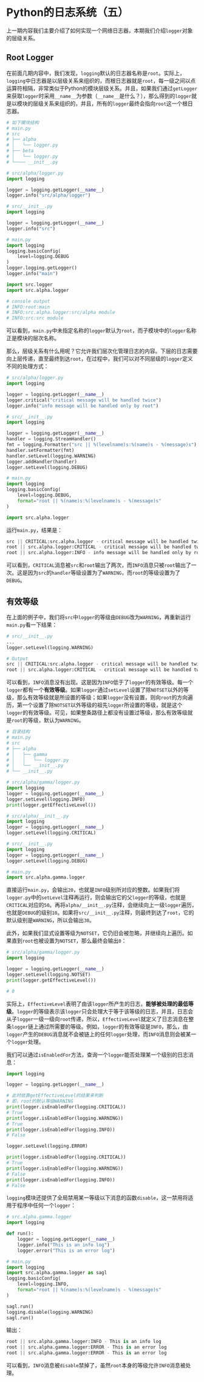 # Python的日志系统（五）

上一期内容我们主要介绍了如何实现一个网络日志器，本期我们介绍`logger`对象的层级关系。

## Root Logger

在前面几期内容中，我们发现，`logging`默认的日志器名称是`root`。实际上，`logging`中日志器是以层级关系来组织的，而根日志器就是`root`，每一级之间以点运算符相隔，非常类似于Python的模块层级关系。并且，如果我们通过`getLogger`来获取`logger`时采用`__name__`为参数（`__name__`是什么？），那么得到的`logger`就是以模块的层级关系来组织的，并且，所有的`logger`最终会指向`root`这一个根日志器。

```python
# 如下模块结构
# main.py
# src
# ├── alpha
# │   └── logger.py
# ├── beta
# │   └── logger.py
# └──── __init__.py

# src/alpha/logger.py
import logging

logger = logging.getLogger(__name__)
logger.info("src/alpha/logger")

# src/__init__.py
import logging

logger = logging.getLogger(__name__)
logger.info("src")

# main.py
import logging
logging.basicConfig(
	level=logging.DEBUG
)
logger.logging.getLogger()
logger.info("main")

import src.logger
import src.alpha.logger

# console output
# INFO:root:main
# INFO:src.alpha.logger:src/alpha module
# INFO:src:src module
```

可以看到，`main.py`中未指定名称的`logger`默认为`root`，而子模块中的`logger`名称正是模块的层次名称。

那么，层级关系有什么用呢？它允许我们层次化管理日志的内容。下层的日志需要向上层传递，直至最终到达`root`，在过程中，我们可以对不同层级的`logger`定义不同的处理方式：

```python
# src/alpha/logger.py
import logging

logger = logging.getLogger(__name__)
logger.critical("critical message will be handled twice")
logger.info("info message will be handled only by root")

# src/__init__.py
import logging

logger = logging.getLogger(__name__)
handler = logging.StreamHandler()
fmt = logging.Formatter("src || %(levelname)s:%(name)s - %(message)s")
handler.setFormatter(fmt)
handler.setLevel(logging.WARNING)
logger.addHandler(handler)
logger.setLevel(logging.DEBUG)

# main.py
import logging
logging.basicConfig(
	level=logging.DEBUG,
    format="root || %(name)s:%(levelname)s - %(message)s"
)

import src.alpha.logger
```

运行`main.py`，结果是：

```python
src || CRITICAL:src.alpha.logger - critical message will be handled twice
root || src.alpha.logger:CRITICAL - critical message will be handled twice
root || src.alpha.logger:INFO - info message will be handled only by root
```

可以看到，`CRITICAL`消息被`src`和`root`输出了两次，而`INFO`消息只被`root`输出了一次。这是因为`src`的`handler`等级设置为了`WARNING`，而`root`的等级设置为了`DEBUG`。

## 有效等级

在上面的例子中，我们将`src`中`logger`的等级由`DEBUG`改为`WARNING`，再重新运行`main.py`看一下结果：

```python
# src/__init__.py
...
logger.setLevel(logging.WARNING)

# Output
src || CRITICAL:src.alpha.logger - critical message will be handled twice
root || src.alpha.logger:CRITICAL - critical message will be handled twice
```

可以看到，`INFO`消息没有出现。这是因为`INFO`低于了`logger`的有效等级。每一个`logger`都有一个**有效等级**。如果`logger`通过`setLevel`设置了除`NOTSET`以外的等级，那么有效等级就是所设置的等级；如果`logger`没有设置，则向`root`的方向遍历，第一个设置了除`NOTSET`以外等级的祖先`logger`所设置的等级，就是这个`logger`的有效等级。可见，如果整条路径上都没有设置过等级，那么有效等级就是`root`的等级，默认为`WARNING`。

```python
# 目录结构
# main.py
# src
# ├── alpha
# │   ├── gamma
# │   │   └── logger.py
# │   └── __init__.py
# └── __init__.py

# src/alpha/gamma/logger.py
import logging
logger = logging.getLogger(__name__)
logger.setLevel(logging.INFO)
print(logger.getEffectiveLevel())

# src/alpha/__init__.py
import logging
logger = logging.getLogger(__name__)
logger.setLevel(logging.CRITICAL)

# src/__init__.py
import logging
logger = logging.getLogger(__name__)
logger.setLevel(logging.DEBUG)

# main.py
import src.alpha.gamma.logger
```

直接运行`main.py`，会输出`20`，也就是`INFO`级别所对应的整数。如果我们将`logger.py`中的`setLevel`注释再运行，则会输出它的父`logger`的等级，也就是`CRITICAL`对应的`50`。再将`alpha/__init__.py`注释，会继续向上一级`logger`遍历，也就是`DEBUG`的级别`10`。如果将`src/__init__.py`注释，则最终到达了`root`，它的默认级别是`WARNING`，所以会输出`30`。

此外，如果我们显式设置等级为`NOTSET`，它仍旧会被忽略，并继续向上遍历。如果直到`root`也被设置为`NOTSET`，那么最终会输出`0`：

```python
# src/alpha/gamma/logger.py
import logging

logger = logging.getLogger(__name__)
logger.setLevel(logging.NOTSET)
print(logger.getEffectiveLevel())

# 0
```

实际上，`EffectiveLevel`表明了由该`logger`所产生的日志，**能够被处理的最低等级**。`logger`的等级表示该`logger`只会处理大于等于该等级的日志，并且，日志会从子`logger`一级一级向`root`传递，所以，`EffectiveLevel`就定义了日志消息在整条`logger`链上通过所需要的等级。例如，`logger`的有效等级是`INFO`，那么，由`logger`产生的`DEBUG`消息就不会被链上的任何`logger`处理，而`INFO`消息则会被某一个`logger`处理。

我们可以通过`isEnabledFor`方法，查询一个`logger`能否处理某一个级别的日志消息：

```python
import logging

logger = logging.getLogger(__name__)

# 此时依靠getEffectiveLevel的结果来判断
# 即，root的默认等级WARNING
print(logger.isEnabledFor(logging.CRITICAL))
# True
print(logger.isEnabledFor(logging.WARNING))
# True
print(logger.isEnabledFor(logging.INFO))
# False

logger.setLevel(logging.ERROR)

print(logger.isEnabledFor(logging.CRITICAL))
# True
print(logger.isEnabledFor(logging.WARNING))
# False
print(logger.isEnabledFor(logging.INFO))
# False
```

`logging`模块还提供了全局禁用某一等级以下消息的函数`disable`，这一禁用将适用于程序中任何一个`logger`：

```python
# src.alpha.gamma.logger
import logging

def run():
    logger = logging.getLogger(__name__)
    logger.info("This is an info log")
    logger.error("This is an error log")

# main.py
import logging
import src.alpha.gamma.logger as sagl
logging.basicConfig(
	level=logging.INFO,
    format="root || %(name)s:%(levelname)s - %(message)s"
)

sagl.run()
logging.disable(logging.WARNING)
sagl.run()
```

输出：

```python
root || src.alpha.gamma.logger:INFO - This is an info log
root || src.alpha.gamma.logger:ERROR - This is an error log   
root || src.alpha.gamma.logger:ERROR - This is an error log
```

可以看到，`INFO`消息被`disable`禁掉了，虽然`root`本身的等级允许`INFO`消息被处理。